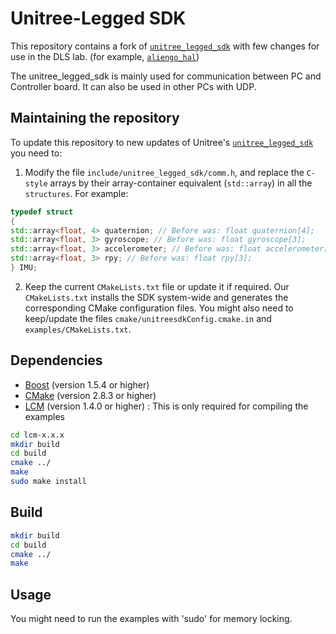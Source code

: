 # Unitree-Legged SDK 

This repository contains a fork of [`unitree_legged_sdk`](https://github.com/unitreerobotics/unitree_legged_sdk) with few changes for use in the DLS lab.
(for example, [`aliengo_hal`](https://gitlab.advr.iit.it/dls-lab/aliengo_hal))

The unitree_legged_sdk is mainly used for communication between PC and Controller board. It can also be used in other PCs with UDP.

## Maintaining the repository

To update this repository to new updates of Unitree's [`unitree_legged_sdk`](https://github.com/unitreerobotics/unitree_legged_sdk) you need to:

1. Modify the file `include/unitree_legged_sdk/comm.h`, and replace the `C-style` arrays by their array-container equivalent (`std::array`) in all the `structures`. For example:
```cpp
typedef struct
{
std::array<float, 4> quaternion; // Before was: float quaternion[4];
std::array<float, 3> gyroscope; // Before was: float gyroscope[3];
std::array<float, 3> accelerometer; // Before was: float accelerometer[3];
std::array<float, 3> rpy; // Before was: float rpy[3];
} IMU;
```

2. Keep the current `CMakeLists.txt` file or update it if required. Our `CMakeLists.txt` installs the SDK system-wide and generates the corresponding CMake configuration files. You might also need to keep/update the files `cmake/unitreesdkConfig.cmake.in` and `examples/CMakeLists.txt`.

## Dependencies
* [Boost](http://www.boost.org) (version 1.5.4 or higher)
* [CMake](http://www.cmake.org) (version 2.8.3 or higher)
* [LCM](https://lcm-proj.github.io) (version 1.4.0 or higher)  : This is only required for compiling the examples

```bash
cd lcm-x.x.x
mkdir build
cd build
cmake ../
make
sudo make install
```

## Build
```bash
mkdir build
cd build
cmake ../
make
```

## Usage
You might need to run the examples with 'sudo' for memory locking.


